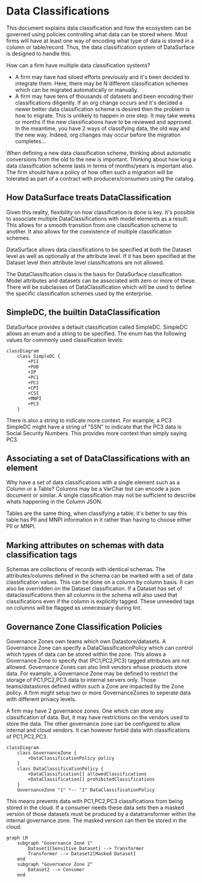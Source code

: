 # Data Classifications

This document explains data classification and how the ecosystem can be governed using policies controlling what data can be stored where. Most firms will have at least one way of encoding what type of data is stored in a column or table/record. Thus, the data classification system of DataSurface is designed to handle this.

How can a firm have multiple data classification systems?

* A firm may have had siloed efforts previously and it's been decided to integrate them. Here, there may be N different classification schemes which can be migrated automatically or manually.
* A firm may have tens of thousands of datasets and been encoding their classifications diligently. If an org change occurs and it's decided a newer better data classification scheme is desired then the problem is how to migrate. This is unlikely to happen in one step. It may take weeks or months if the new classifications have to be reviewed and approved. In the meantime, you have 2 ways of classifying data, the old way and the new way. Indeed, org changes may occur before the migration completes...

When defining a new data classification scheme, thinking about automatic conversions from the old to the new is important. Thinking about how long a data classification scheme lasts in terms of months/years is important also. The firm should have a policy of how often such a migration will be tolerated as part of a contract with producers/consumers using the catalog.

## How DataSurface treats DataClassification

Given this reality, flexibility on how classification is done is key. It's possible to associate multiple DataClassifications with model elements as a result. This allows for a smooth transition from one classification scheme to another. It also allows for the coexistence of multiple classification schemes.

DataSurface allows data classifications to be specified at both the Dataset level as well as optionally at the attribute level. If it has been specified at the Dataset level then attribute level classifications are not allowed.

The DataClassification class is the basis for DataSurface classification. Model attributes and datasets can be associated with zero or more of these. There will be subclasses of DataClassification which will be used to define the specific classification schemes used by the enterprise.

## SimpleDC, the builtin DataClassification

DataSurface provides a default classification called SimpleDC. SimpleDC allows an enum and a string to be specified. The enum has the following values for commonly used classification levels:

```mermaid
classDiagram
    class SimpleDC {
        +PII
        +PUB
        +IP
        +PC1
        +PC2
        +CPI
        +CSI
        +MNPI
        +PC3
    }

```

There is also a string to indicate more context. For example, a PC3 SimpleDC might have a string of "SSN" to indicate that the PC3 data is Social Security Numbers. This provides more context than simply saying PC3.

## Associating a set of DataClassifications with an element

Why have a set of data classifications with a single element such as a Column or a Table? Columns may be a VarChar but can encode a json document or similar. A single classification may not be sufficient to describe whats happening in the Column JSON.

Tables are the same thing, when classifying a table, it's better to say this table has PII and MNPI information in it rather than having to choose either PII or MNPI.

## Marking attributes on schemas with data classification tags

Schemas are collections of records with identical schemas. The attributes/columns defined in the schema can be marked with a set of data classification values. This can be done on a column by column basis. It can also be overridden on the Dataset classification. If a Dataset has set of dataclassifications then all columns in the schema will also used that classifications even if the column is explicitly tagged. These unneeded tags on columns will be flagged as unnecessary during lint.

## Governance Zone Classification Policies

Governance Zones own teams which own Datastore/datasets. A Governance Zone can specify a DataClassificationPolicy which can control which types of data can be stored within the zone. This allows a Governance Zone to specify that (PC1,PC2,PC3) tagged attributes are not allowed. Governance Zones can also limit vendors whose products store data. For example, a Governance Zone may be defined to restrict the storage of PC1,PC2,PC3 data to internal servers only. Those teams/datastores defined within such a Zone are impacted by the Zone policy. A firm might setup two or more GovernanceZones to seperate data with different privacy levels.

A firm may have 2 governance zones. One which can store any classification of data. But, it may have restrictions on the vendors used to store the data. The other governance zone can be configured to allow internal and cloud vendors. It can however forbid data with classifications of PC1,PC2,PC3.

```mermaid
classDiagram
    class GovernanceZone {
        +DataClassificationPolicy policy
    }
    class DataClassificationPolicy {
        +DataClassification[] allowedClassifications
        +DataClassification[] prohibitedClassifications
    }
    GovernanceZone "1" *-- "1" DataClassificationPolicy
```

This means prevents data with PC1,PC2,PC3 classifications from being stored in the cloud. If a consumer needs these data sets then a masked version of those datasets must be produced by a datatransformer within the internal governance zone. The masked version can then be stored in the cloud.

```mermaid
graph LR
    subgraph "Governance Zone 1"
        Dataset1[Sensitive Dataset] --> Transformer
        Transformer --> Dataset2[Masked Dataset]
    end
    subgraph "Governance Zone 2"
        Dataset2 --> Consumer
    end
```
